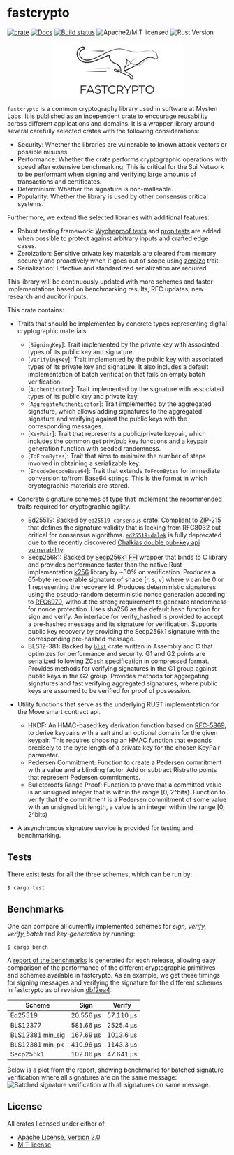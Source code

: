 # fastcrypto

[![crate][crate-image]][crate-link]
[![Docs][docs-image]][docs-link]
[![Build status](https://github.com/MystenLabs/fastcrypto/actions/workflows/rust.yml/badge.svg)](https://github.com/MystenLabs/fastcrypto/actions)
![Apache2/MIT licensed][license-image]
![Rust Version][rustc-image]

<p align="center">
  <img width="300" src="images/fastcrypto_logo_800.png">
</p>

`fastcrypto` is a common cryptography library used in software at Mysten Labs. It is published as an independent crate to encourage reusability across different applications and domains. It is a wrapper library around several carefully selected crates with the following considerations: 

- Security: Whether the libraries are vulnerable to known attack vectors or possible misuses. 
- Performance: Whether the crate performs cryptographic operations with speed after extensive benchmarking. This is critical for the Sui Network to be performant when signing and verifying large amounts of transactions and certificates. 
- Determinism: Whether the signature is non-malleable.
- Popularity: Whether the library is used by other consensus critical systems. 

Furthermore, we extend the selected libraries with additional features:
- Robust testing framework: [Wycheproof tests](https://github.com/google/wycheproof) and [prop tests](https://altsysrq.github.io/proptest-book/intro.html) are added when possible to protect against arbitrary inputs and crafted edge cases.
- Zeroization: Sensitive private key materials are cleared from memory securely and proactively when it goes out of scope using [zeroize](https://docs.rs/zeroize/latest/zeroize/) trait.
- Serialization: Effective and standardized serialization are required.

This library will be continuously updated with more schemes and faster implementations based on benchmarking results, RFC updates, new research and auditor inputs.

This crate contains:

- Traits that should be implemented by concrete types representing digital cryptographic materials. 
    - [`SigningKey`]: Trait implemented by the private key with associated types of its public key and signature. 
    - [`VerifyingKey`]: Trait implemented by the public key with associated types of its private key and signature. It also includes a default implementation of batch verification that fails on empty batch verification.
    - [`Authenticator`]: Trait implemented by the signature with associated types of its public key and private key.
    - [`AggregateAuthenticator`]: Trait implemented by the aggregated signature, which allows adding signatures to the aggregated signature and verifying against the public keys with the corresponding messages.
    - [`KeyPair`]: Trait that represents a public/private keypair, which includes the common get priv/pub key functions and a keypair generation function with seeded randomness.
    - [`ToFromBytes`]: Trait that aims to minimize the number of steps involved in obtaining a serializable key.
    - [`EncodeDecodeBase64`]: Trait that extends `ToFromBytes` for immediate conversion to/from Base64 strings. This is the format in which cryptographic materials are stored.

- Concrete signature schemes of type that implement the recommended traits required for cryptographic agility.
    - Ed25519: Backed by [`ed25519-consensus`](https://github.com/penumbra-zone/ed25519-consensus) crate. Compliant to [ZIP-215](https://zips.z.cash/zip-0215) that defines the signature validity that is lacking from RFC8032 but critical for consensus algorithms. [`ed25519-dalek`](https://github.com/dalek-cryptography/ed25519-dalek) is fully deprecated due to the recently discovered [Chalkias double pub-key api vulnerability](https://github.com/MystenLabs/ed25519-unsafe-libs).
    - Secp256k1: Backed by [Secp256k1 FFI](https://crates.io/crates/secp256k1/0.23.1) wrapper that binds to C library and provides performance faster than the native Rust implementation [k256](https://crates.io/crates/k256) library by ~30% on verification. Produces a 65-byte recoverable signature of shape [r, s, v] where v can be 0 or 1 representing the recovery Id. Produces deterministic signatures using the pseudo-random deterministic nonce generation according to [RFC6979](https://www.rfc-editor.org/rfc/rfc6979), without the strong requirement to generate randomness for nonce protection. Uses sha256 as the default hash function for sign and verify. An interface for verify_hashed is provided to accept a pre-hashed message and its signature for verification. Supports public key recovery by providing the Secp256k1 signature with the corresponding pre-hashed message.
    - BLS12-381: Backed by [`blst`](https://github.com/supranational/blst) crate written in Assembly and C that optimizes for performance and security. G1 and G2 points are serialized following [ZCash specification](https://github.com/supranational/blst#serialization-format) in compressed format. Provides methods for verifying signatures in the G1 group against public keys in the G2 group. Provides methods for aggregating signatures and fast verifying aggregated signatures, where public keys are assumed to be verified for proof of possession.

- Utility functions that serve as the underlying RUST implementation for the Move smart contract api. 
    - HKDF: An HMAC-based key derivation function based on [RFC-5869](https://tools.ietf.org/html/rfc5869), to derive keypairs with a salt and an optional domain for the given keypair. This requires choosing an HMAC function that expands precisely to the byte length of a private key for the chosen KeyPair parameter.
    - Pedersen Commitment: Function to create a Pedersen commitment with a value and a blinding factor. Add or subtract Ristretto points that represent Pedersen commitments.
    - Bulletproofs Range Proof: Function to prove that a committed value is an unsigned integer that is within the range [0, 2^bits). Function to verify that the commitment is a Pedersen commitment of some value with an unsigned bit length, a value is an integer within the range [0, 2^bits)

- A asynchronous signature service is provided for testing and benchmarking.
## Tests
There exist tests for all the three schemes, which can be run by:  
```
$ cargo test
```

## Benchmarks
One can compare all currently implemented schemes for *sign, verify, verify_batch* and 
*key-generation* by running:
```
$ cargo bench
```
A [report of the benchmarks](https://mystenlabs.github.io/fastcrypto/benchmarks/criterion/reports/) is generated for each release, allowing easy comparison of the performance of the different cryptographic primitives and schemes available in fastcrypto. As an example, we get these timings for signing messages and verifying the signature for the different schemes in fastcrypto as of revision [dbf2ea4](https://github.com/MystenLabs/fastcrypto/commit/dbf2ea4db0312270b3f4f7fc669047a9db1994b8):

| Scheme           | Sign       | Verify     |
| ---------------- | ---------- | ---------- |
| Ed25519          | 20.556 μs  | 57.110 μs  |
| BLS12377         | 581.66 μs  |  2525.4 μs |
| BLS12381 min_sig | 167.69 μs  |  1013.6 μs |
| BLS12381 min_pk  | 410.96 μs  |  1143.3 μs |
| Secp256k1        | 102.06 μs  |  47.641 μs |

Below is a plot from the report, showing benchmarks for batched signature verification where all signatures are on the same message:
![Batched signature verification with all signatures on same message.](https://mystenlabs.github.io/fastcrypto/benchmarks/criterion/reports/Verify%20batch/lines.svg)

## License

All crates licensed under either of

 * [Apache License, Version 2.0](http://www.apache.org/licenses/LICENSE-2.0)
 * [MIT license](http://opensource.org/licenses/MIT)

[//]: # (badges)

[crate-image]: https://buildstats.info/crate/fastcrypto
[crate-link]: https://crates.io/crates/fastcrypto
[docs-image]: https://docs.rs/fastcrypto/badge.svg
[docs-link]: https://docs.rs/fastcrypto/
[license-image]: https://img.shields.io/badge/license-Apache2.0/MIT-blue.svg
[rustc-image]: https://img.shields.io/badge/rustc-1.63+-blue.svg
